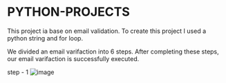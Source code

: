 # PYTHON-PROJECTS
This project ia base on email validation. To create this project I used a python string and for loop.

We divided an email varifaction into 6 steps. After completing these steps, our email varifaction is successfully executed.

step - 1 
![image](https://user-images.githubusercontent.com/109716461/183668437-cab210dc-52cc-4d02-8e18-87600fbed5bb.png)


